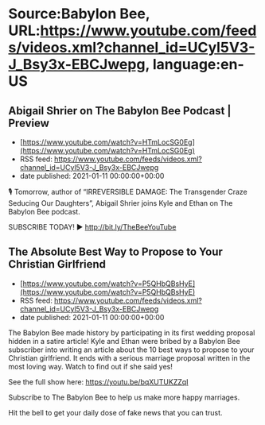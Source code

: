 # Source:Babylon Bee, URL:https://www.youtube.com/feeds/videos.xml?channel_id=UCyl5V3-J_Bsy3x-EBCJwepg, language:en-US

## Abigail Shrier on The Babylon Bee Podcast | Preview
 - [https://www.youtube.com/watch?v=HTmLocSG0Eg](https://www.youtube.com/watch?v=HTmLocSG0Eg)
 - RSS feed: https://www.youtube.com/feeds/videos.xml?channel_id=UCyl5V3-J_Bsy3x-EBCJwepg
 - date published: 2021-01-11 00:00:00+00:00

🎙 Tomorrow, author of “IRREVERSIBLE DAMAGE: The Transgender Craze Seducing Our Daughters”, Abigail Shrier joins Kyle and Ethan on The Babylon Bee podcast.

SUBSCRIBE TODAY! ▶️ http://bit.ly/TheBeeYouTube

## The Absolute Best Way to Propose to Your Christian Girlfriend
 - [https://www.youtube.com/watch?v=P5QHbQBsHyE](https://www.youtube.com/watch?v=P5QHbQBsHyE)
 - RSS feed: https://www.youtube.com/feeds/videos.xml?channel_id=UCyl5V3-J_Bsy3x-EBCJwepg
 - date published: 2021-01-11 00:00:00+00:00

The Babylon Bee made history by participating in its first wedding proposal hidden in a satire article! Kyle and Ethan were bribed by a Babylon Bee subscriber into writing an article about the 10 best ways to propose to your Christian girlfriend. It ends with a serious marriage proposal written in the most loving way. Watch to find out if she said yes!

See the full show here:
https://youtu.be/bqXUTUKZZqI

Subscribe to The Babylon Bee to help us make more happy marriages.

Hit the bell to get your daily dose of fake news that you can trust.

